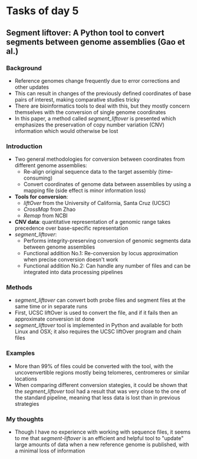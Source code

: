 # Tasks of day 5

## Segment liftover: A Python tool to convert segments between genome assemblies (Gao et al.)

### Background
* Reference genomes change frequently due to error corrections and other updates
* This can result in changes of the previously defined coordinates of base pairs of interest, making comparative studies tricky
* There are bioinformatics tools to deal with this, but they mostly concern themselves with the conversion of single genome coordinates
* In this paper, a method called *segment_liftover* is presented which emphasizes the preservation of copy number variation (CNV) information which would otherwise be lost

### Introduction
* Two general methodologies for conversion between coordinates from different genome assemblies:
  * Re-align original sequence data to the target assembly (time-consuming)
  * Convert coordinates of genome data between assemblies by using a mapping file (side effect is minor information loss)
* **Tools for conversion**:
  * *liftOver* from the University of California, Santa Cruz (UCSC)
  * *CrossMap* from Zhao
  * *Remap* from NCBI
* **CNV data**: quantitative representation of a genomic range takes precedence over base-specific representation
* *segment_liftover*:
  * Performs integrity-preserving conversion of genomic segments data between genome assemblies
  * Functional addition No.1: Re-conversion by locus approximation when precise conversion doesn't work
  * Functional addition No.2: Can handle any number of files and can be integrated into data processing pipelines

### Methods
* *segment_liftover* can convert both probe files and segment files at the same time or in separate runs
* First, UCSC liftOver is used to convert the file, and if it fails then an approximate conversion ist done
* *segment_liftover* tool is implemented in Python and available for both Linux and OSX; it also requires the UCSC liftOver program and chain files

### Examples
* More than 99% of files could be converted with the tool, with the uncovenvertible regions mostly being telomeres, centromeres or similar locations
* When comparing different conversion stategies, it could be shown that the *segment_liftover* tool had a result that was very close to the one of the standard pipeline, meaning that less data is lost than in previous strategies

### My thoughts
* Though I have no experience with working with sequence files, it seems to me that  *segment-liftover*  is an efficient and helpful tool to "update" large amounts of data when a new reference genome is published, with a minimal loss of information

## 
